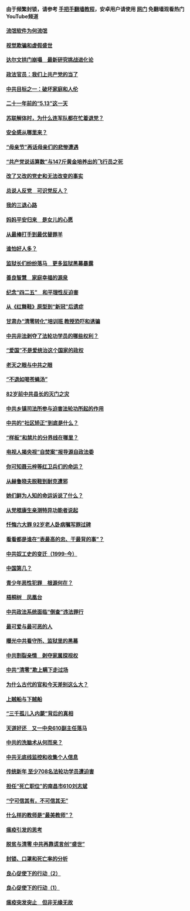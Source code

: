 #### 由于频繁封锁，请参考 [手把手翻墙教程](https://github.com/gfw-breaker/guides/wiki/)，安卓用户请使用 [网门](https://github.com/gfw-breaker/nogfw/blob/master/dl.md?t=06040501) 免翻墙观看热门YouTube频道 

#### [流氓软件为何流氓](../pages/19/426531.md?t=06040501) 

#### [视觉欺骗和虚假盛世](../pages/19/426443.md?t=06040501) 

#### [达尔文拱门崩塌　最新研究挑战进化论](../pages/19/426009.md?t=06040501) 

#### [政法官员：我们上共产党的当了](../pages/19/425351.md?t=06040501) 

#### [中共目标之一：破坏家庭和人伦](../pages/19/424454.md?t=06040501) 

#### [二十一年前的“5.13”这一天](../pages/19/424814.md?t=06040501) 

#### [苏联解体时，为什么连军队都在忙着退党？](../pages/19/424335.md?t=06040501) 

#### [安全感从哪里来？](../pages/19/424336.md?t=06040501) 

#### [“母亲节”再话母亲们的悲惨遭遇](../pages/19/424234.md?t=06040501) 

#### [“共产党说话算数”与147斤黄金培养出的飞行员之死](../pages/19/424115.md?t=06040501) 

#### [改了又改的党史和无法改变的事实](../pages/19/424037.md?t=06040501) 

#### [总说人反党　可识党反人？](../pages/19/423820.md?t=06040501) 

#### [我的三退心路](../pages/19/423876.md?t=06040501) 

#### [妈妈平安归来　是女儿的心愿](../pages/19/423947.md?t=06040501) 

#### [从最棒打手到最优替罪羊](../pages/19/423819.md?t=06040501) 

#### [谁怕好人多？](../pages/19/423774.md?t=06040501) 

#### [监狱长们纷纷落马　更多监狱黑幕暴露](../pages/19/423787.md?t=06040501) 

#### [善良智慧　家庭幸福的源泉](../pages/19/423632.md?t=06040501) 

#### [纪念“四二五”　和平理性反迫害](../pages/19/423660.md?t=06040501) 

#### [从《红舞鞋》原型到“新冠”后遗症](../pages/19/423509.md?t=06040501) 

#### [甘肃办“清零转化”培训班 教授恐吓和诱骗](../pages/19/423498.md?t=06040501) 

#### [中共非法剥夺了法轮功学员的哪些权利？](../pages/19/423392.md?t=06040501) 

#### [“爱国”不是爱统治这个国家的政权](../pages/19/423029.md?t=06040501) 

#### [老天之眼与中共之眼](../pages/19/423378.md?t=06040501) 

#### [“不退如喝苍蝇汤”](../pages/19/423287.md?t=06040501) 

#### [82岁前中共县长的灭门之灾](../pages/19/423055.md?t=06040501) 

#### [中共乡镇司法所参与迫害法轮功所起的作用](../pages/19/423064.md?t=06040501) 

#### [中共的“社区矫正”到底是什么？](../pages/19/422870.md?t=06040501) 

#### [“样板”和禁片的分界线在哪里？](../pages/19/422704.md?t=06040501) 

#### [电视人揭央视“自焚案”报导源自政法委](../pages/19/422770.md?t=06040501) 

#### [你可知聂元梓等红卫兵们的命运？](../pages/19/422848.md?t=06040501) 

#### [从赫鲁晓夫脱鞋到耐克遭邪](../pages/19/422826.md?t=06040501) 

#### [她们鲜为人知的命运诉说了什么？](../pages/19/422754.md?t=06040501) 

#### [从党棍康生亲测特异功能者说起](../pages/19/422657.md?t=06040501) 

#### [忏悔六大罪 92岁老人卧病嘱写罪过碑](../pages/19/422750.md?t=06040501) 

#### [看看都是谁在“表最高的忠、干最背的事”？](../pages/19/422703.md?t=06040501) 

#### [中共奴工史的变迁（1999-今）](../pages/19/422656.md?t=06040501) 

#### [中国第几？](../pages/19/422496.md?t=06040501) 

#### [青少年恶性犯罪　根源何在？](../pages/19/422449.md?t=06040501) 

#### [梧桐树　凤凰台](../pages/19/422442.md?t=06040501) 

#### [中共政法系统面临“倒查”违法罪行](../pages/19/422497.md?t=06040501) 

#### [最可爱与最可恶的人](../pages/19/422448.md?t=06040501) 

#### [曝光中共看守所、监狱里的黑幕](../pages/19/422390.md?t=06040501) 

#### [中共割裂亲情　剥夺家属探视权](../pages/19/422364.md?t=06040501) 

#### [中共“清零”欺上瞒下走过场](../pages/19/422306.md?t=06040501) 

#### [为什么古代的官和今天差别这么大？](../pages/19/422228.md?t=06040501) 

#### [上贼船与下贼船](../pages/19/422276.md?t=06040501) 

#### [“三千孤儿入内蒙”背后的真相](../pages/19/422229.md?t=06040501) 

#### [天道好还　又一中央610副主任落马](../pages/19/422155.md?t=06040501) 

#### [中共的洗脑术从何而来？](../pages/19/422154.md?t=06040501) 

#### [中共无底线监控和收集个人信息](../pages/19/422039.md?t=06040501) 

#### [传统新年 至少708名法轮功学员遭迫害](../pages/19/421946.md?t=06040501) 

#### [担任“死亡职位”的南昌市610刘志斌](../pages/19/421957.md?t=06040501) 

#### [“宁可信其有，不可信其无”](../pages/19/421691.md?t=06040501) 

#### [什么样的教师是“最美教师”？](../pages/19/421755.md?t=06040501) 

#### [瘟疫引发的思考](../pages/19/421594.md?t=06040501) 

#### [脱贫与清零 中共再靠谎言创“盛世”](../pages/19/421590.md?t=06040501) 

#### [封锁、口罩和死亡率的分析](../pages/19/421495.md?t=06040501) 

#### [良心促使下的行动（2）](../pages/19/421361.md?t=06040501) 

#### [良心促使下的行动（1）](../pages/19/421302.md?t=06040501) 

#### [瘟疫突发突止　但非无缘无故](../pages/19/421281.md?t=06040501) 

